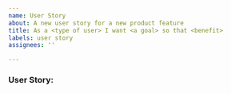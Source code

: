 ```yaml
---
name: User Story
about: A new user story for a new product feature
title: As a <type of user> I want <a goal> so that <benefit>
labels: user story
assignees: ''

---
```


### **User Story: <title>**

### **Acceptance Criteria:**
- [] Criterion 1
- [] Criterion 2
- [] Criterion 3

### **Definition of done:**
